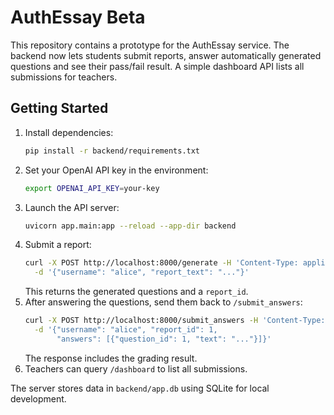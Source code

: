 # AuthEssay Beta

This repository contains a prototype for the AuthEssay service.  The backend now
lets students submit reports, answer automatically generated questions and see
their pass/fail result.  A simple dashboard API lists all submissions for
teachers.


## Getting Started

1. Install dependencies:
   ```bash
   pip install -r backend/requirements.txt
   ```
2. Set your OpenAI API key in the environment:
   ```bash
   export OPENAI_API_KEY=your-key
   ```
3. Launch the API server:
   ```bash
   uvicorn app.main:app --reload --app-dir backend
   ```
4. Submit a report:
   ```bash
   curl -X POST http://localhost:8000/generate -H 'Content-Type: application/json' \
     -d '{"username": "alice", "report_text": "..."}'
   ```
   This returns the generated questions and a `report_id`.
5. After answering the questions, send them back to `/submit_answers`:
   ```bash
   curl -X POST http://localhost:8000/submit_answers -H 'Content-Type: application/json' \
     -d '{"username": "alice", "report_id": 1,
          "answers": [{"question_id": 1, "text": "..."}]}'
   ```
   The response includes the grading result.
6. Teachers can query `/dashboard` to list all submissions.


The server stores data in `backend/app.db` using SQLite for local development.
